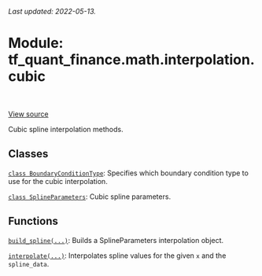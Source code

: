<!--
This file is generated by a tool. Do not edit directly.
For open-source contributions the docs will be updated automatically.
-->

*Last updated: 2022-05-13.*

<div itemscope itemtype="http://developers.google.com/ReferenceObject">
<meta itemprop="name" content="tf_quant_finance.math.interpolation.cubic" />
<meta itemprop="path" content="Stable" />
</div>

# Module: tf_quant_finance.math.interpolation.cubic

<!-- Insert buttons and diff -->

<table class="tfo-notebook-buttons tfo-api" align="left">
</table>

<a target="_blank" href="https://github.com/google/tf-quant-finance/blob/master/tf_quant_finance/math/interpolation/cubic/__init__.py">View source</a>



Cubic spline interpolation methods.



## Classes

[`class BoundaryConditionType`](../../../tf_quant_finance/math/interpolation/cubic/BoundaryConditionType.md): Specifies which boundary condition type to use for the cubic interpolation.

[`class SplineParameters`](../../../tf_quant_finance/math/interpolation/cubic/SplineParameters.md): Cubic spline parameters.

## Functions

[`build_spline(...)`](../../../tf_quant_finance/math/interpolation/cubic/build_spline.md): Builds a SplineParameters interpolation object.

[`interpolate(...)`](../../../tf_quant_finance/math/interpolation/cubic/interpolate.md): Interpolates spline values for the given `x` and the `spline_data`.

